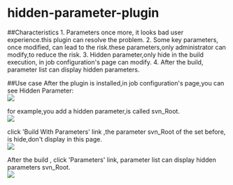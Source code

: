 hidden-parameter-plugin
=======================

##Characteristics
		1. Parameters once more, it looks bad user experience.this plugin can resolve the problem.
		2. Some key parameters, once modified, can lead to the risk.these parameters,only administrator can modify,to reduce the risk.
		3. Hidden parameter,only hide in the build execution, in job configuration's page can modify.
		4. After the build, parameter list can display hidden parameters.


##Use case
After the plugin is installed,in job configuration's page,you can see Hidden Parameter:<br>
![](https://github.com/wy-scm/hidden-parameter-plugin/raw/master/images/JobConfiguration1.png)

for example,you add a hidden parameter,is called svn_Root.<br>
![](https://github.com/wy-scm/hidden-parameter-plugin/raw/master/images/JobConfiguration2.png)

click 'Build With Parameters' link ,the parameter svn_Root of the set before, is hide,don't display in this page. <br>
![](https://github.com/wy-scm/hidden-parameter-plugin/raw/master/images/JobConfiguration3.png)

After the build , click 'Parameters' link, parameter list can display hidden parameters svn_Root.<br>
![](https://github.com/wy-scm/hidden-parameter-plugin/raw/master/images/JobConfiguration4.png)


